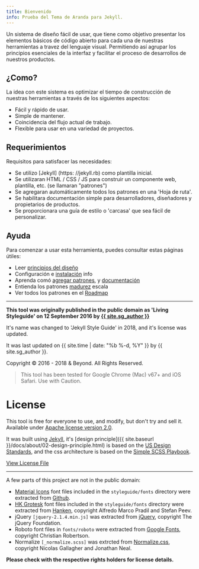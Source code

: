 ```yaml
---
title: Bienvenido
info: Prueba del Tema de Aranda para Jekyll.
---
```


Un sistema de diseño fácil de usar, que tiene como objetivo presentar los elementos básicos de código abierto para cada una de nuestras herramientas a travez del lenguaje visual. Permitiendo así agrupar los principios esenciales de la interfaz y facilitar el proceso de desarrollos de nuestros productos.

## ¿Como?

La idea con este sistema es optimizar el tiempo de construcción de nuestras herramientas a través de los siguientes aspectos:

-   Fácil y rápido de usar.
-   Simple de mantener.
-   Coincidencia del flujo actual de trabajo.
-   Flexible para usar en una variedad de proyectos.

## Requerimientos

Requisitos para satisfacer las necesidades:

-   Se utilizo [Jekyll] (https: //jekyll.rb) como plantilla inicial.
-   Se utilizaran HTML / CSS / JS para construir un componente web, plantilla, etc. (se llamaran "patrones")
-   Se agregaran automáticamente todos los patrones en una 'Hoja de ruta'.
-   Se habilitara documentación simple para desarrolladores, diseñadores y propietarios de productos.
-   Se proporcionara una guía de estilo o 'carcasa' que sea fácil de personalizar.

## Ayuda

Para comenzar a usar esta herramienta, puedes consultar estas páginas útiles:

-   Leer [principios del diseño](https://jekyllstyleguide.com/docs/about/02-design-principle.html)
-   Configuración e [instalación](https://jekyllstyleguide.com/docs/about/01-getting-started.html) info
-   Aprenda comó [agregar patrones](https://jekyllstyleguide.com/docs/about/01-getting-started.html#adding-patterns), y [documentación](https://jekyllstyleguide.com/docs/about/01-getting-started.html#adding-documentation)
-   Entienda los patrones [madurez](https://jekyllstyleguide.com/docs/about/03-maturity.html) escala
-   Ver todos los patrones en el [Roadmap](https://jekyllstyleguide.com/docs/about/04-roadmap.html)

---

**This tool was originally published in the public domain as 'Living Styleguide' on 12 September 2016 by [{{ site.sg_author }}](https://matthewelsom.com)**

It's name was changed to 'Jekyll Style Guide' in 2018, and it's license was updated.

It was last updated on {{ site.time | date: "%b %-d, %Y"  }} by {{ site.sg_author }}.

Copyright © 2016 - 2018 & Beyond. All Rights Reserved.

> <i class="icon red" data-icon="warning"></i>This tool has been tested for Google Chrome (Mac) v67+ and iOS Safari. Use with Caution.

# License

This tool is free for everyone to use, and modify, but don't try and sell it.
Available under [Apache license version 2.0](https://www.apache.org/licenses/LICENSE-2.0.html).

It was built using [Jekyll](https://jekyll.rb), it's [design principle]({{ site.baseurl }}/docs/about/02-design-principle.html) is based on the [US Design Standards](https://designsystem.digital.gov/design-principles/), and the css architecture is based on the [Simple SCSS Playbook](https://matthewelsom.com/blog/simple-scss-playbook.html).

[View License File](https://github.com/matthewelsom/jekyll-style-guide/blob/master/LICENSE)

---

A few parts of this project are not in the public domain:

-   [Material Icons](https://material.io/tools/icons/) font files included in the `styleguide/fonts` directory were extracted from [Github](https://github.com/google/material-design-icons).
-   [HK Grotesk](https://hanken.co/product/hk-grotesk/) font files included in the `styleguide/fonts` directory were extracted from [Hanken](https://hanken.co/product/hk-grotesk/), copyright Alfredo Marco Pradil and Stefan Peev.
-   jQuery `[jquery-2.1.4.min.js]` was extracted from [jQuery](https://jquery.com/), copyright The jQuery Foundation.
-   Roboto font files in `fonts/roboto` were extracted from [Google Fonts](https://fonts.google.com/), copyright Christian Robertson.
-   Normalize `[_normalize.scss]` was extrcted from [Normalize.css](https://github.com/necolas/normalize.css), copyright Nicolas Gallagher and Jonathan Neal.

**Please check with the respective rights holders for license details.**
